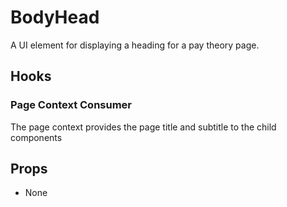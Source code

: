 # BodyHead

A UI element for displaying a heading for a pay theory page.

## Hooks

### Page Context Consumer

The page context provides the page title and subtitle to the child components

## Props

- None

